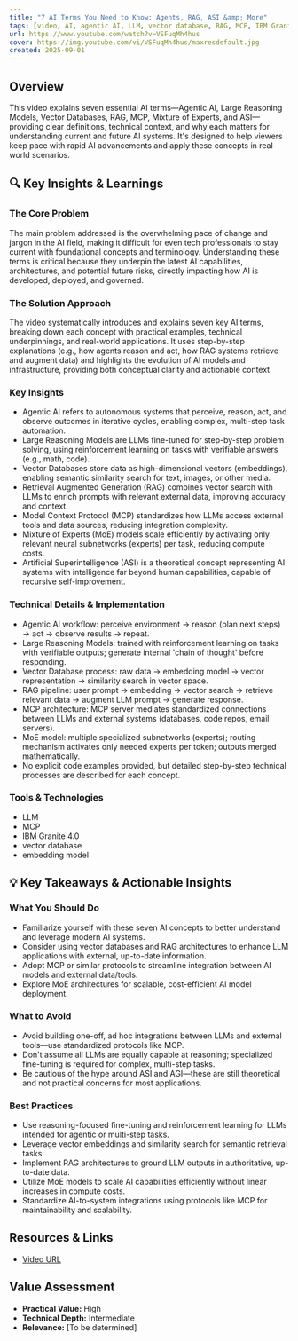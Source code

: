 ```yaml
---
title: "7 AI Terms You Need to Know: Agents, RAG, ASI &amp; More"
tags: [video, AI, agentic AI, LLM, vector database, RAG, MCP, IBM Granite 4.0]
url: https://www.youtube.com/watch?v=VSFuqMh4hus
cover: https://img.youtube.com/vi/VSFuqMh4hus/maxresdefault.jpg
created: 2025-09-01
---
```


## Overview

This video explains seven essential AI terms—Agentic AI, Large Reasoning Models, Vector Databases, RAG, MCP, Mixture of Experts, and ASI—providing clear definitions, technical context, and why each matters for understanding current and future AI systems. It's designed to help viewers keep pace with rapid AI advancements and apply these concepts in real-world scenarios.

## 🔍 Key Insights & Learnings

### The Core Problem
The main problem addressed is the overwhelming pace of change and jargon in the AI field, making it difficult for even tech professionals to stay current with foundational concepts and terminology. Understanding these terms is critical because they underpin the latest AI capabilities, architectures, and potential future risks, directly impacting how AI is developed, deployed, and governed.

### The Solution Approach
The video systematically introduces and explains seven key AI terms, breaking down each concept with practical examples, technical underpinnings, and real-world applications. It uses step-by-step explanations (e.g., how agents reason and act, how RAG systems retrieve and augment data) and highlights the evolution of AI models and infrastructure, providing both conceptual clarity and actionable context.

### Key Insights
- Agentic AI refers to autonomous systems that perceive, reason, act, and observe outcomes in iterative cycles, enabling complex, multi-step task automation.
- Large Reasoning Models are LLMs fine-tuned for step-by-step problem solving, using reinforcement learning on tasks with verifiable answers (e.g., math, code).
- Vector Databases store data as high-dimensional vectors (embeddings), enabling semantic similarity search for text, images, or other media.
- Retrieval Augmented Generation (RAG) combines vector search with LLMs to enrich prompts with relevant external data, improving accuracy and context.
- Model Context Protocol (MCP) standardizes how LLMs access external tools and data sources, reducing integration complexity.
- Mixture of Experts (MoE) models scale efficiently by activating only relevant neural subnetworks (experts) per task, reducing compute costs.
- Artificial Superintelligence (ASI) is a theoretical concept representing AI systems with intelligence far beyond human capabilities, capable of recursive self-improvement.

### Technical Details & Implementation
- Agentic AI workflow: perceive environment → reason (plan next steps) → act → observe results → repeat.
- Large Reasoning Models: trained with reinforcement learning on tasks with verifiable outputs; generate internal 'chain of thought' before responding.
- Vector Database process: raw data → embedding model → vector representation → similarity search in vector space.
- RAG pipeline: user prompt → embedding → vector search → retrieve relevant data → augment LLM prompt → generate response.
- MCP architecture: MCP server mediates standardized connections between LLMs and external systems (databases, code repos, email servers).
- MoE model: multiple specialized subnetworks (experts); routing mechanism activates only needed experts per token; outputs merged mathematically.
- No explicit code examples provided, but detailed step-by-step technical processes are described for each concept.

### Tools & Technologies
- LLM
- MCP
- IBM Granite 4.0
- vector database
- embedding model

## 💡 Key Takeaways & Actionable Insights

### What You Should Do
- Familiarize yourself with these seven AI concepts to better understand and leverage modern AI systems.
- Consider using vector databases and RAG architectures to enhance LLM applications with external, up-to-date information.
- Adopt MCP or similar protocols to streamline integration between AI models and external data/tools.
- Explore MoE architectures for scalable, cost-efficient AI model deployment.

### What to Avoid
- Avoid building one-off, ad hoc integrations between LLMs and external tools—use standardized protocols like MCP.
- Don't assume all LLMs are equally capable at reasoning; specialized fine-tuning is required for complex, multi-step tasks.
- Be cautious of the hype around ASI and AGI—these are still theoretical and not practical concerns for most applications.

### Best Practices
- Use reasoning-focused fine-tuning and reinforcement learning for LLMs intended for agentic or multi-step tasks.
- Leverage vector embeddings and similarity search for semantic retrieval tasks.
- Implement RAG architectures to ground LLM outputs in authoritative, up-to-date data.
- Utilize MoE models to scale AI capabilities efficiently without linear increases in compute costs.
- Standardize AI-to-system integrations using protocols like MCP for maintainability and scalability.

## Resources & Links

- [Video URL](https://www.youtube.com/watch?v=VSFuqMh4hus)

## Value Assessment
- **Practical Value:** High
- **Technical Depth:** Intermediate
- **Relevance:** [To be determined]

